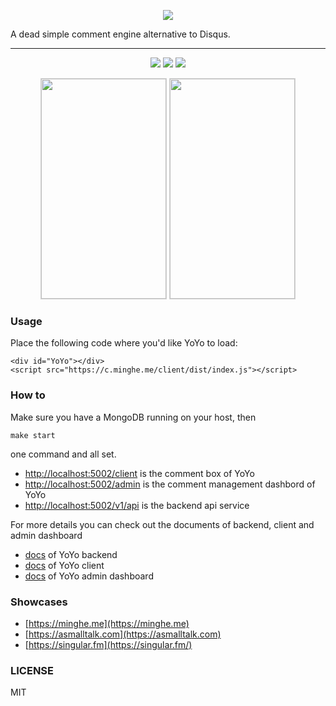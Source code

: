 <p align="center">
  <img src="https://github.com/metrue/YoYo/raw/master/YoYo.png"/>
</p>

A dead simple comment engine alternative to Disqus.

---

<p align="center">
  <img src="https://circleci.com/gh/metrue/YoYo.svg?&style=shield&circle-token=964ea66301703e4612ad72ec839ba2d4fa2f98b4"/>
  <img src="https://codecov.io/github/metrue/YoYo/coverage.svg?branch=master"/>
  <img src="https://img.shields.io/badge/License-MIT-yellow.svg"/>
</p>
<p align="center">
  <img src="https://github.com/metrue/YoYo/raw/master/screenshot.png" width='200' height='352' style="border: solid lightgrey 1px;"/>
  <img src="https://github.com/metrue/YoYo/raw/master/screenshot-zh.png" width='200' height='352' style="border: solid lightgrey 1px;"/>
</p>

### Usage

Place the following code where you'd like YoYo to load:

```
<div id="YoYo"></div>
<script src="https://c.minghe.me/client/dist/index.js"></script>
```

### How to

Make sure you have a MongoDB running on your host, then

```
make start
```
one command and all set.

* [http://localhost:5002/client](http://localhost:5002/client) is the comment box of YoYo
* [http://localhost:5002/admin](http://localhost:5002/admin) is the comment management dashbord of YoYo
* [http://localhost:5002/v1/api](http://localhost:5002/v1/api) is the backend api service

For more details you can check out the documents of backend, client and admin dashboard

* [docs](https://github.com/metrue/YoYo/blob/master/backend/README.md) of YoYo backend
* [docs](https://github.com/metrue/YoYo/blob/master/client/README.md) of YoYo client
* [docs](https://github.com/metrue/YoYo/blob/master/admin/README.md) of YoYo admin dashboard

### Showcases

* [https://minghe.me](https://minghe.me)
* [https://asmalltalk.com](https://asmalltalk.com)
* [https://singular.fm](https://singular.fm/)

### LICENSE

MIT
